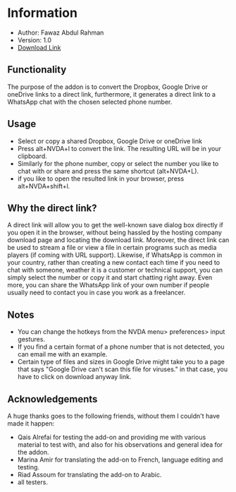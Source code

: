 # Information #
- Author: Fawaz Abdul Rahman
- Version: 1.0
- [Download Link](https://github.com/fawazar94/DirectLink/releases/download/1.0/directLink-1.0.nvda-addon)
## Functionality #
The purpose of the addon is to convert the Dropbox, Google Drive or oneDrive links to a direct link, furthermore, it generates a direct link to a WhatsApp chat with the chosen selected phone number.
## Usage #
- Select or copy a shared Dropbox, Google Drive or oneDrive link
- Press alt+NVDA+l to convert the link. The resulting URL will be in your clipboard.
- Similarly for the phone number, copy or select the number you like to chat with or share and press the same shortcut (alt+NVDA+L).
- if you like to open the resulted link in your browser, press alt+NVDA+shift+l.
## Why the direct link? #
A direct link will allow you to get the well-known save dialog box directly if you open it in the browser, without being hassled by the hosting company download page and locating the download link.
Moreover, the direct link can be used to stream a file or view a file in certain programs such as media players (if coming with URL support).
Likewise, if WhatsApp is common in your country, rather than creating a new contact each time if you need to chat with someone, weather it is a customer or technical support, you can simply select the number or copy it and start chatting right away.
Even more, you can share the WhatsApp link of your own number if people usually need to contact you in case you work as a freelancer.
## Notes #
- You can change the hotkeys from the NVDA menu> preferences> input gestures.
- If you find a certain format of a phone number that is not detected, you can email me with an example. 
- Certain type of files and sizes in Google Drive might take you to a page that says "Google Drive can't scan this file for viruses." in that case, you have to click on download anyway link.
## Acknowledgements #
A huge thanks goes to the following friends, without them I couldn't have made it happen:

- Qais Alrefai for testing the add-on and providing me with various material to test with, and also for his observations and general idea for the addon.
- Marina Amir for translating the add-on to French, language editing and testing.
- Riad Assoum for translating the add-on to Arabic.
- all testers.


